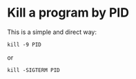 # Kill a program by PID
This is a simple and direct  way:
```
kill -9 PID
```
or
```
kill -SIGTERM PID
```
